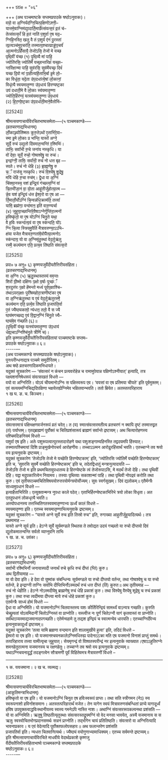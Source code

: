 +++
title = "०६"

+++
(अथ पञ्चमाष्टके सप्तमप्रपाठके षष्ठोऽनुवाकः)।  
वयो॒ वा अ॒ग्निर्यद॑ग्नि॒चित्प॒क्षिणो॑ऽश्नी॒–  
यात्तमे॒वाग्निम॑द्या॒दार्ति॒मार्छे॑त्संवत्स॒रं व्र॒तं च॑–  
तेत्संवत्स॒रँ हि व्र॒तं नाति॑ प॒शुर्वा ए॒ष यद॒–  
ग्निहि॒नस्ति॒ खलु वै तं प॒शुर्य ए॑नं पु॒रस्ता॑  
त्प्र॒त्यञ्च॑मुप॒चर॑ति॒ तस्मात्प॒श्चात्प्राङु॑प॒चर्य॑  
आ॒त्मनोऽहिँ॑सायै॒ तेजो॑ऽसि॒ तेजो॑ मे यच्छ  
पृथि॒वीं य॑च्छ (१) पृ॒थि॒व्यै मा॑ पाहि॒  
ज्योति॑रसि॒ ज्योति॑र्मे यच्छा॒न्तरिक्षं॑ यच्छा॒–  
न्तरि॑क्षान्मा पाहि॒ सुव॑रसि॒ सुव॑र्मेयच्छ॒ दिवं॑  
यच्छ दि॒वो मा॑ पा॒हीत्या॑है॒ताभि॒र्बा इ॒मे लो॒–  
का विधृ॑ता॒ यदे॒ता उ॑प॒दधा॑त्ये॒षां लो॒कानां॒  
विधृ॑त्यै स्वयमातृ॒ण्णा उ॑प॒धाय॑ हिरण्यष्ट॒का  
उप॑ दधाती॒मे वै लो॒काः स्व॑यमातृ॒ण्णा  
ज्योति॒र्हिर॑ण्यं॒ यत्स्व॑यमातृ॒ण्णा उ॑प॒धाय॑  
(२) हि॒र॒ण्ये॒ष्ट॒का उ॑प॒दधा॑ती॒माने॒वैतोभि॑–

[[2524]]

श्रीमत्सयणाचार्यविरचितभाष्यसमेता–––(५ पञ्चमकाण्डे–––  
(व्रतचरणाद्यभिधानम्)  
र्लो॒काञ्ज्योति॑ष्मतः कुरु॒तेऽथो॑ ए॒ताभि॑रे॒वा–  
स्मा इ॒मे लो॒काः प्र भा॑न्ति॒ यास्ते॑ अग्ने॒  
सूर्ये॒ रुच॑ उद्य॒तो दि॑वमात॒न्वन्ति॑ र॒श्मिभिः॑।  
ताभिः॒ सर्वा॑भी रु॒चे जना॑य नस्कृधि। या  
वो॑ देवाः॒ सूर्ये॒ रुचो॒ गोष्वश्वे॑षु॒ या रुचः॑।  
इन्द्रा॑ग्नी॒ तामिः॒ सर्वा॑भी॒ रुचं॑ नो धत्त बृह —  
स्पते। रुचं॑ नो धेहि (३) ब्रा॒ह्म॒णेषु॒ रु  
च॒ँ राज॑सु नस्कृधि। रुचं॑ वि॒श्ये॑षु शू॒द्रेषु॒  
मयि॑ धेहि रु॒चा रुच॑म्। द्वे॒धा वा अ॒ग्निं  
चि॑क्या॒नस्य॒ यश॑ इन्द्रि॒यं ग॑च्छत्य॒ग्निं वा॑  
चि॒तभी॑जा॒नं वा॒ यो॒ता आहू॑तीर्जुहोत्या॒त्म —  
न्ने॒व यश॑ इन्द्रि॒यं ध॑त्त ईश्व॒रो वा ए॒ष आ —  
र्ति॒मार्तो॒र्यो॑ऽग्निं चि॒न्वन्न॑धि॒क्राम॑ति॒ तत्त्वां॑  
यामि॒ ब्रह्म॑णा॒ वन्द॑मान॒ इति॑ वारु॒ण्यर्चा  
(४) जुहुया॒च्छान्ति॑रे॒वैषाऽग्नेर्गुप्ति॑रा॒त्मनो॑  
ह॒विष्कृ॑तो॒ वा ए॒ष यो॑ऽग्निं चिनु॒ते यथा॒  
वै ह॒विः स्कन्द॑त्य॒वं वा ए॒ष स्क॑न्दति॒ यो॑ऽ  
ग्नि चि॒त्वा स्त्रियमु॒पैति॑ मैत्रावरुण्या॒ऽऽभि–  
क्ष॑या यजेत मैत्रावरु॒णता॑मे॒वोपै॑त्या॒त्मनोऽ  
स्क॑न्दाय॒ यो वा अ॒ग्निमृ॑तु॒स्थां वेद॒र्तुऋ॑तु  
रस्मै॒ कल्प॑मान एति॒ प्रत्य॒व ति॑ष्ठति संवत्स॒रो

[[2525]]

प्रपा० ७ अनु० ६) कृष्णयजुर्वेदीयतैत्तिरीयसंहिता।  
(व्रतचरणाद्यभिधानम्)  
वा अ॒ग्निः (५) ऋ॒तु॒स्थास्तस्य॑ वम॒न्तः  
शिरो॑ ग्री॒ष्मो दक्षि॑णः प॒क्षो व॒र्षाः पुच्छ॑ँ  
श॒रदुत्त॑रः प॒क्षो हे॑मन्तो मध्यं॑ पूर्वप॒क्षाश्चि–  
त॑थाऽपरप॒क्षाः पुरी॑षमहोरा॒त्राणीष्ट॑का ए॒ष  
वा अ॒ग्निऋ॑तु॒स्था य ए॒वं वेद॒र्तुऋ॑तुरस्मै॒  
कल्प॑मान एति॒ प्रत्ये॒व ति॑ष्ठति प्र॒जाप॑ति॒र्वा  
ए॒तं ज्यैष्ठ्यकामो॒ न्य॑धत्त॒ ततो॒ वै स ज्यै  
ष्ठ्य॑मगच्छद्य ए॒वं वि॒द्वान॒ग्निं चि॑नु॒ते ज्यै–  
ष्ठ्य॑मे॒व ग॑च्छति (६)॥  
(पृ॒थि॒वीं य॑च्छ॒ यत्स्व॑यमातृ॒ण्णा उ॑प॒धाय॑  
धेह्य॒चाऽग्निश्चि॑नु॒ते त्रीणि॑ च)।  
इति कृष्णयजुर्वेदीयतैत्तिरीयसंहितायां पञ्चमाष्टके सप्तम–  
प्रपाठके षष्ठोऽनुवाकः॥ ६॥  
-----––  
(अथ पञ्चमकाण्डे सप्तमप्रपाठके षष्ठोऽनुवाकः)।  
पुनःपरीन्धनाद्यत्र पञ्चमे समुदीरितम्।  
अथ षष्ठे व्रतचरणादिकमभिधायते।  
यदुक्तं सूत्रकारेण — ‘संवत्सरं न कंचन प्रत्यवरोहेन्न च रामामुपेयान्न पक्षिणोऽश्नीयात्’ इत्यादि, तत्र पक्ष्यशननिषेधरूपं संवत्सरव्रतं विधत्ते —  
वयो वा अग्निरिति। योऽयं चीयमानोऽग्निः स पक्षिस्वरूप एव। ‘वयसां वा एष प्रतिमया चीयते’ इति पूर्वमुक्तम्। एवं सत्ययमग्निचिद्यदिपक्षिणा भक्षयेत्तह्येग्निमेव भक्षितवान्भवति। ततो म्रियेत। अतस्तत्परिहाराय  
१ ख घ. ङ. च. किञ्चन।

[[2526]]

श्रीमत्सयणाचार्यविरचितभाष्यसमेता–––(५ पञ्चमकाण्डे–––  
(व्रतचरणाद्यभिधानम्)  
संवत्सरमात्रं पक्षिभक्षणवर्जनरूपं व्रतं चरेत्। त (य) स्मात्संवत्सरमतीत्य व्रतचरणं न क्वापि दृष्टं तस्मात्तद्व्रत (तं) पर्याप्तम्। एतद्ब्राह्मणं पूर्वोक्तं च चितिप्रशंसारूपं ब्राह्मणं सर्वान्ते द्रष्टव्यम्। अथ चित्यारोहणस्य पश्चिमदिङनियमं विधत्ते —  
पशुर्वा एष इति। अतेः पशुरूपत्वात्पुरस्तादारोहणे यथा पशुःशङ्गाम्यहिनस्ति तद्वदयमपि हिंस्यात्। तस्मात्पश्चिमायां दिशि प्राङ्मुखेनोपचर्य आरोहणीयः। तच्चाऽऽत्मन आरोढुरहिंसार्थं भवति। एतच्चाग्ने तव श्रयो वय इत्यनुवाके द्रष्टव्यम्।  
यदुक्तं सूत्रकारेण ‘तेजोऽसि तेजो मे यच्छेति हिरण्येष्टकाम्’ इति, ‘ज्योतिरसि ज्योतिर्मे यच्छेति हिरण्येष्टकाम्’ इति च, ‘सुवरसि सुवर्मे यच्छेति हिरण्येष्टकाम्’ इति च, तदेतद्विधातुं मन्त्रानुत्यादयति —  
तेजोऽसि तेजो म इति प्रथमचितावुपधातव्य हे हिरण्येष्टके त्वं तेजोरूपाऽसि, मे मदर्थं तेजो देहि। तथा पृथिवीं देहि। यद्वा मदुपकारित्वेन नियामय। तस्याः पृथिव्याः सकाशान्मां पाहि। तथा पृथिवी नोपद्रवं करोति तथा कुरु। एवं तृतीयपञ्चमचितिविषययोरुत्तरयोर्मन्त्रयोर्योज्यम्। सुवः स्वर्गसुखम्। दिवं द्यलोकम्॥ एतैर्मन्त्रैः साध्यमुपधानं विधत्ते —  
इत्याहैताभिरिति। एत्युक्तान्मन्त्र नुपधा काले पठेत्। एताभिर्हिरण्येष्टकाभिरिभे त्रयो लोका विधृता। अत एतदुपधानं लोकधृत्यै भवति॥  
अस्योपधानस्य तत्तच्चितिगतस्ववमातृण्णाभ्य ऊर्ध्वं कालं विधत्ते –  
स्वयमातृण्णा इति। एतच्च स्वयमातृण्णाभित्यनुवाके द्रष्टव्यम्॥  
यदुक्तं सूत्रकारेण – “यास्ते अग्ने सूर्ये रुच इति तिस्रो रुच” इति, रुगाख्या आहुतीर्जुहुयादित्यर्थः। तत्र प्रथमामाह —  
यास्ते अग्ने सूर्य इति। हेऽग्ने सूर्ये सूर्यमण्डले स्थितस ते तवोद्यत उदयं गच्छतो या रुचो दीप्तयो दिवं द्युलोकमातन्वन्ति सर्वतो व्याप्नुवनि ताभिः  
१ ख. ङ. च. उवंका।

[[2527]]

प्रपा० ७ अनु० ६) कृष्णयजुर्वेदीयतैत्तिरीयसंहिता।  
(व्रतचरणद्यभिधानमे)  
सर्वाभी रश्मिभिर्नो जनायास्पदी जनार्थं रुचे कृधि रुचं दीप्तं (प्तिं) कुरु॥  
अथ द्वितीयामाह ––  
या वो देवा इति। हे देवा वो युष्मांक संबन्धिन्यः सूर्यमण्डले या रुचो दीप्तयो वर्तन्त, तथा गोष्वश्वेषु च या रुचो वर्तन्ते, हे इन्द्राग्नी ताग्निः सर्वाभि दीप्तिभिर्नोऽस्मदर्थं रुचं धत्त दीप्तं (तिं) कुरुत॥ अथ तृतीयमाह ––  
रुचं नो धेहीति। हेऽग्ने नोऽस्मदीयेषु ब्राह्मणेषु रुचं धेहि प्रकाशं कुरु। तथा विश्येषु वैश्येषु शूद्रेषु च रुचं प्रकाशं कुरु। तथा रुचा त्वदीमया दीप्त्या माये रुचं धोहे प्रकाशं कुरु॥  
एतर्मन्त्रैः साध्यं होमं विधत्ते ––  
द्वेधा वा अग्निमिति। यो यजमानोऽग्निं चितवास्तस्य यशः कीर्तिरिन्द्रियं सामर्थ्यं वाऽन्यत्र गच्छति। कुरुति चेच्छ्रूयतां योऽयमिदानीं चितोऽग्निस्तं वा प्राप्नोति। यस्त्वीज नः पूर्णं चितेऽग्नौ यागं कृतवास्तं वा प्राप्नोति। सर्वथाऽप्यस्माद्यजमानादपगच्छति। एतेर्मन्वहामे तु तद्यश इन्द्रियं च स्वात्मन्येव धारयति। एतच्चाग्निर्देवेभ्य इत्यनुवाकादूर्ध्वं द्रष्टव्यम्॥  
यदुक्तं सूत्रकारेण ‘तत्वा यामि ब्रह्मणा वन्दमान इति शालामुखीये हुत्वा’ इति, तदिदं विधत्ते –  
ईश्वरो वा एष इति। यो यजमानश्चयनकालेऽग्निमधिरुह्य पादेनाऽऽक्रा मति एष यजमानो विनाशं प्राप्तुं समर्थः। तत्परिहाराय तत्त्वा यामीत्यृचा जुहुयात्। सेयमृगन्द्रं वो विश्वतस्परीन्द्रं नर इत्यनुवाके व्याख्यात।एषाऽऽहुतिरग्नेः शमनहेतुरात्मना यजमानस्य च रक्षणहेतुः। तच्चाग्ने तव श्रवो वय इत्यनुवाके द्रष्टव्यम्॥  
यथाऽग्निचयनादूर्द्धं तदङ्गत्वेन सौत्रामणी पूर्वं विहितेवमत्र मैत्रावरुणीं विधत्ते –
___________
१ क. ययजमाना। २ ख च. व्यत्मद्य।

[[2528]]

श्रीमत्सयणाचार्यविरचितभाष्यसमेता–––(५ पञ्चमकाण्डे–––  
(आकूतिमन्त्राभिधानम्)  
हविष्कृतो वा एष इति। यो यजमानोऽग्निं चिनुत एष हविःस्वरूपं प्राप्तः। तथा सति स्त्रीगमन (नेऽ) स्य स्वरूपनाशो हविर्नाशसमानः। अतस्तत्परिहारार्थं मजेत। तेन यागेन स्वयं मित्रावरुणसंबन्धितां प्राप्ये यागादूर्ध्वं हविष उपयुक्तत्वाद्धविःस्थानीयस्य स्वस्य गमनेऽपि नास्ति नाशः। अथाग्निं संवत्सररूपकल्पनथा प्रशंसति —  
यो वा अग्निमिति। ऋतुषु तिष्ठतीत्यृतुस्थाः संवत्सरस्तद्रूपमग्निं यो वेद मनसा भावयेत्, अस्यै यजमानाय स स ऋतुः स्वस्वोचितभोगप्रदानसमर्थः सन्ननं प्राप्नोति। तद्भोगेन चायं प्रतितिष्ठति। संवत्सरो वा अग्निरित्यादि भावनाप्रकारः। य एवं वेदेत्यादि पूर्वोक्तफलोपसहारः॥ अथ फलान्तरेण प्रशंसति  
प्रजापतिर्वा इति। न्यधत्त चितवानित्यर्थः। ज्यैष्ठ्यं वयोगुणाभ्यामाधिक्यम्। एतच्च सर्वमन्ते द्रष्टव्यम्॥  
इति श्रीमत्सायणाचार्यविरचिते माधवीये वेदार्थप्रकाशे कृष्णजु  
र्वेदीयतैत्तिरीयसंहिताभाष्ये पञ्चमकाण्डे सप्तमप्रपाठके  
षष्ठोऽनुवाकः॥ ६॥  
-----––  
